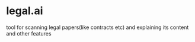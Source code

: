 # legal.ai
tool for scanning legal papers(like contracts etc) and explaining its content and other features
